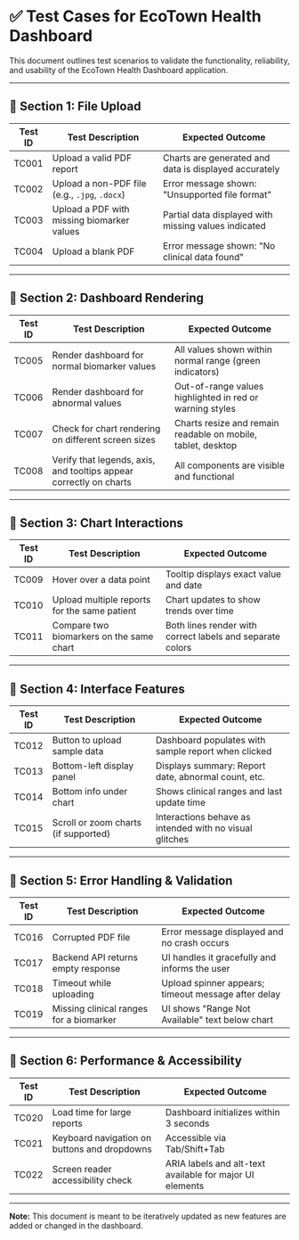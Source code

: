 # ✅ Test Cases for EcoTown Health Dashboard

This document outlines test scenarios to validate the functionality, reliability, and usability of the EcoTown Health Dashboard application.

---

## 📁 Section 1: File Upload

| Test ID | Test Description | Expected Outcome |
|--------|------------------|------------------|
| TC001  | Upload a valid PDF report | Charts are generated and data is displayed accurately |
| TC002  | Upload a non-PDF file (e.g., `.jpg`, `.docx`) | Error message shown: "Unsupported file format" |
| TC003  | Upload a PDF with missing biomarker values | Partial data displayed with missing values indicated |
| TC004  | Upload a blank PDF | Error message shown: "No clinical data found" |

---

## 📁 Section 2: Dashboard Rendering

| Test ID | Test Description | Expected Outcome |
|--------|------------------|------------------|
| TC005  | Render dashboard for normal biomarker values | All values shown within normal range (green indicators) |
| TC006  | Render dashboard for abnormal values | Out-of-range values highlighted in red or warning styles |
| TC007  | Check for chart rendering on different screen sizes | Charts resize and remain readable on mobile, tablet, desktop |
| TC008  | Verify that legends, axis, and tooltips appear correctly on charts | All components are visible and functional |

---

## 📁 Section 3: Chart Interactions

| Test ID | Test Description | Expected Outcome |
|--------|------------------|------------------|
| TC009  | Hover over a data point | Tooltip displays exact value and date |
| TC010  | Upload multiple reports for the same patient | Chart updates to show trends over time |
| TC011  | Compare two biomarkers on the same chart | Both lines render with correct labels and separate colors |

---

## 📁 Section 4: Interface Features

| Test ID | Test Description | Expected Outcome |
|--------|------------------|------------------|
| TC012  | Button to upload sample data | Dashboard populates with sample report when clicked |
| TC013  | Bottom-left display panel | Displays summary: Report date, abnormal count, etc. |
| TC014  | Bottom info under chart | Shows clinical ranges and last update time |
| TC015  | Scroll or zoom charts (if supported) | Interactions behave as intended with no visual glitches |

---

## 📁 Section 5: Error Handling & Validation

| Test ID | Test Description | Expected Outcome |
|--------|------------------|------------------|
| TC016  | Corrupted PDF file | Error message displayed and no crash occurs |
| TC017  | Backend API returns empty response | UI handles it gracefully and informs the user |
| TC018  | Timeout while uploading | Upload spinner appears; timeout message after delay |
| TC019  | Missing clinical ranges for a biomarker | UI shows "Range Not Available" text below chart |

---

## 📁 Section 6: Performance & Accessibility

| Test ID | Test Description | Expected Outcome |
|--------|------------------|------------------|
| TC020  | Load time for large reports | Dashboard initializes within 3 seconds |
| TC021  | Keyboard navigation on buttons and dropdowns | Accessible via Tab/Shift+Tab |
| TC022  | Screen reader accessibility check | ARIA labels and alt-text available for major UI elements |

---

**Note:** This document is meant to be iteratively updated as new features are added or changed in the dashboard.


